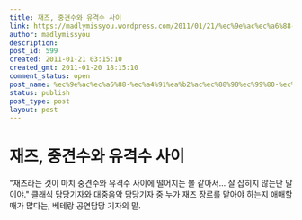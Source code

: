 ```yaml
---
title: 재즈, 중견수와 유격수 사이
link: https://madlymissyou.wordpress.com/2011/01/21/%ec%9e%ac%ec%a6%88-%ec%a4%91%ea%b2%ac%ec%88%98%ec%99%80-%ec%9c%a0%ea%b2%a9%ec%88%98-%ec%82%ac%ec%9d%b4/
author: madlymissyou
description: 
post_id: 599
created: 2011-01-21 03:15:10
created_gmt: 2011-01-20 18:15:10
comment_status: open
post_name: %ec%9e%ac%ec%a6%88-%ec%a4%91%ea%b2%ac%ec%88%98%ec%99%80-%ec%9c%a0%ea%b2%a9%ec%88%98-%ec%82%ac%ec%9d%b4
status: publish
post_type: post
layout: post
---
```


# 재즈, 중견수와 유격수 사이

"재즈라는 것이 마치 중견수와 유격수 사이에 떨어지는 볼 같아서... 잘 잡히지 않는단 말이야." 클래식 담당기자와 대중음악 담당기자 중 누가 재즈 장르를 맡아야 하는지 애매할 때가 많다는, 베테랑 공연담당 기자의 말.